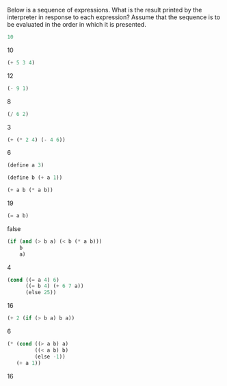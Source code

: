Below is a sequence of expressions.
What is the result printed by the interpreter in response to each expression?
Assume that the sequence is to be evaluated in the order in which it is presented.

```lisp
10
```  
10  
```lisp
(+ 5 3 4)
``` 
12  
```lisp
(- 9 1)
```  
8  
```lisp
(/ 6 2)
```  
3  
```lisp
(+ (* 2 4) (- 4 6))
```  
6  
```lisp
(define a 3)
```  
```lisp
(define b (+ a 1))
```  
```lisp
(+ a b (* a b))
```  
19  
```lisp
(= a b)
```  
false  
```lisp
(if (and (> b a) (< b (* a b)))
    b
    a)
```  
4  
```lisp
(cond ((= a 4) 6)
      ((= b 4) (+ 6 7 a))
      (else 25))
```  
16  
```lisp
(+ 2 (if (> b a) b a))
```  
6  
```lisp
(* (cond ((> a b) a)
         ((< a b) b)
         (else -1))
   (+ a 1))
```  
16